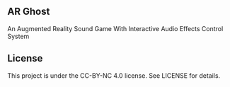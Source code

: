 ## AR Ghost

An Augmented Reality Sound Game With Interactive Audio Effects Control System

## License

This project is under the CC-BY-NC 4.0 license. See LICENSE for details.

